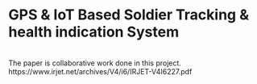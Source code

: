 # GPS & IoT Based Soldier Tracking & health indication System
<br>
The paper is collaborative work done in this project. 
https://www.irjet.net/archives/V4/i6/IRJET-V4I6227.pdf
